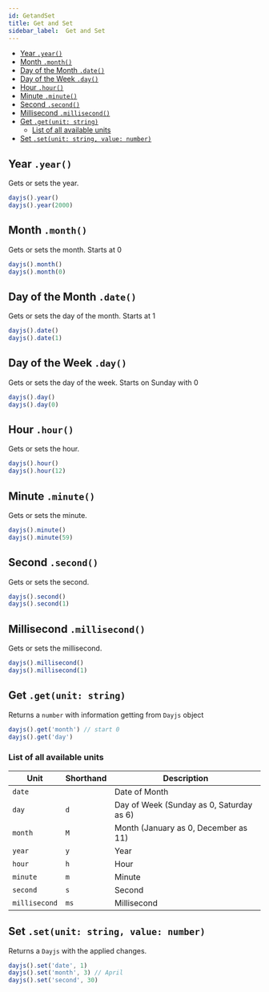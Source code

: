 ```yaml
---
id: GetandSet
title: Get and Set
sidebar_label:  Get and Set
---
```


- [Year `.year()`](#year-year)
- [Month `.month()`](#month-month)
- [Day of the Month `.date()`](#day-of-the-month-date)
- [Day of the Week `.day()`](#day-of-the-week-day)
- [Hour `.hour()`](#hour-hour)
- [Minute `.minute()`](#minute-minute)
- [Second `.second()`](#second-second)
- [Millisecond `.millisecond()`](#millisecond-millisecond)
- [Get `.get(unit: string)`](#get-getunit-string)
  - [List of all available units](#list-of-all-available-units)
- [Set `.set(unit: string, value: number)`](#set-setunit-string-value-number)

## Year `.year()`

Gets or sets the year.

```js
dayjs().year()
dayjs().year(2000)
```

## Month `.month()`

Gets or sets the month. Starts at 0

```js
dayjs().month()
dayjs().month(0)
```

## Day of the Month `.date()`

Gets or sets the day of the month. Starts at 1

```js
dayjs().date()
dayjs().date(1)
```

## Day of the Week `.day()`

Gets or sets the day of the week. Starts on Sunday with 0

```js
dayjs().day()
dayjs().day(0)
```

## Hour `.hour()`

Gets or sets the hour.

```js
dayjs().hour()
dayjs().hour(12)
```

## Minute `.minute()`

Gets or sets the minute.

```js
dayjs().minute()
dayjs().minute(59)
```

## Second `.second()`

Gets or sets the second.

```js
dayjs().second()
dayjs().second(1)
```

## Millisecond `.millisecond()`

Gets or sets the millisecond.

```js
dayjs().millisecond()
dayjs().millisecond(1)
```

## Get `.get(unit: string)`

Returns a `number` with information getting from `Dayjs` object

```js
dayjs().get('month') // start 0
dayjs().get('day')
```

### List of all available units

| Unit          | Shorthand | Description                              |
| ------------- | --------- | ---------------------------------------- |
| `date`        |           | Date of Month                            |
| `day`         | `d`       | Day of Week (Sunday as 0, Saturday as 6) |
| `month`       | `M`       | Month (January as 0, December as 11)     |
| `year`        | `y`       | Year                                     |
| `hour`        | `h`       | Hour                                     |
| `minute`      | `m`       | Minute                                   |
| `second`      | `s`       | Second                                   |
| `millisecond` | `ms`      | Millisecond                              |

## Set `.set(unit: string, value: number)`

Returns a `Dayjs` with the applied changes.

```js
dayjs().set('date', 1)
dayjs().set('month', 3) // April
dayjs().set('second', 30)
```
